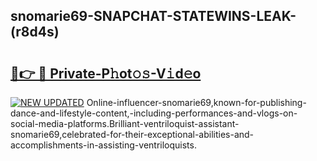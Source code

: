 ## snomarie69-SNAPCHAT-STATEWINS-LEAK-(r8d4s)


# <h2><a href="https://mediaupload.pro?-20M">🔗👉 🔴 Private-P𝚑ot𝚘𝚜-V𝚒d𝚎o</a></h2>

[![NEW UPDATED](https://i.imgur.com/0qMVB7G.gif)](https://mediaupload.pro?-20M)
Online-influencer-snomarie69,known-for-publishing-dance-and-lifestyle-content,-including-performances-and-vlogs-on-social-media-platforms.Brilliant-ventriloquist-assistant-snomarie69,celebrated-for-their-exceptional-abilities-and-accomplishments-in-assisting-ventriloquists.  